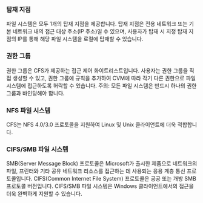 ### 탑재 지점
파일 시스템은 모두 1개의 탑재 지점을 제공합니다. 탑재 지점은 전용 네트워크 또는 기본 네트워크 내의 접근 대상 주소(IP 주소)일 수 있으며, 사용자가 탑재 시 지정 탑재 지점의 IP를 통해 해당 파일 시스템을 로컬에 탑재할 수 있습니다.
### 권한 그룹
권한 그룹은 CFS가 제공하는 접근 제어 화이트리스트입니다. 사용자는 권한 그룹을 직접 생성할 수 있고, 권한 그룹에 규칙을 추가하여 CVM에 따라 각기 다른 권한으로 파일 시스템에 접근하도록 허락할 수 있습니다. 주의: 모든 파일 시스템은 반드시 하나의 권한 그룹과 바인딩해야 합니다.
### NFS 파일 시스템  
CFS는 NFS 4.0/3.0 프로토콜을 지원하여 Linux 및 Unix 클라이언트에 더욱 적합합니다.  
### CIFS/SMB 파일 시스템  
SMB(Server Message Block) 프로토콜은 Microsoft가 출시한 제품으로 네트워크의 파일, 프린터와 기타 공유 네트워크 리소스를 접근하는 데 사용되는 응용 계층 통신 프로토콜입니다. CIFS(Common Internet File System) 프로토콜은 공공 또는 개방 SMB 프로토콜 버전입니다. CIFS/SMB 파일 시스템은 Windows 클라이언트에서의 접근을 더욱 완벽하게 지원할 수 있습니다.

